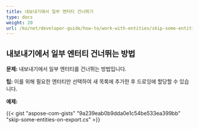 ```yaml
---
title: 내보내기에서 일부 엔터티 건너뛰기
type: docs
weight: 20
url: /ko/net/developer-guide/how-to/work-with-entities/skip-some-entities-on-export/
---
```



## **내보내기에서 일부 엔터티 건너뛰는 방법**

**문제:** 내보내기에서 일부 엔터티를 건너뛰는 방법입니다.

**팁:** 이를 위해 필요한 엔터티만 선택하여 새 목록에 추가한 후 드로잉에 할당할 수 있습니다.

**예제:**

{{< gist "aspose-com-gists" "9a239eab0b9dda0e1c54be533ea399bb" "skip-some-entities-on-export.cs" >}}
